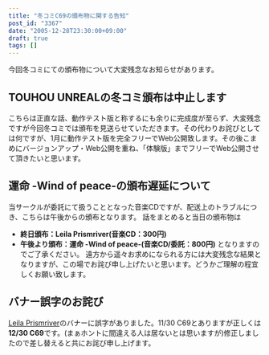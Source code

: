 ```yaml
---
title: "冬コミC69の頒布物に関する告知"
post_id: "3367"
date: "2005-12-28T23:30:00+09:00"
draft: true
tags: []
---
```



今回冬コミにての頒布物について大変残念なお知らせがあります。
## TOUHOU UNREALの冬コミ頒布は中止します
こちらは正直な話、動作テスト版と称するにも余りに完成度が至らず、大変残念ですが今回冬コミでは頒布を見送らせていただきます。その代わりお詫びとしては何ですが、1月に動作テスト版を完全フリーでWeb公開致します。その後こまめにバージョンアップ・Web公開を重ね、「体験版」までフリーでWeb公開させて頂きたいと思います。
## 運命 -Wind of peace-の頒布遅延について
当サークルが委託にて扱うこととなった音楽CDですが、配送上のトラブルにつき、こちらは午後からの頒布となります。 話をまとめると当日の頒布物は

  * **終日頒布：Leila Prismriver(音楽CD：300円)**
  * **午後より頒布：運命 -Wind of peace-(音楽CD/委託：800円)**
となりますのでご了承ください。 遠方から遥々お求めになられる方には大変残念な結果となりますが、この場でお詫び申し上げたいと思います。どうかご理解の程宜しくお願い致します。
## バナー誤字のお詫び
[Leila Prismriver](https://danmaq.com/!/leila/)のバナーに誤字がありました。11/30 C69とありますが正しくは**12/30 C69**です。(まぁホントに間違える人は居ないとは思いますが)修正しましたので差し替えると共にお詫び申し上げます。
